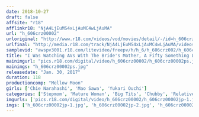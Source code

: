 ```yaml
---
date: 2018-10-27
draft: false
affsite: "r18"
afflinkr18: "NjA4LjEuMS4xLjAuMC4wLjAuMA"
url: "h_606crz00002"
urloriginal: "http://www.r18.com/videos/vod/movies/detail/-/id=h_606crz00002"
urlfinal: "http://media.r18.com/track/NjA4LjEuMS4xLjAuMC4wLjAuMA/videos/vod/movies/detail/-/id=h_606crz00002"
samplevid: "awspv3001.r18.com/litevideo/freepv/h/h_6/h_606crz002/h_606crz002_dmb_w.mp4"
title: "I Was Watching AVs With The Bride's Mother, A Fifty Something Lady, When... Suddenly, She Started To Suck My Cock"
mainimgurl: "pics.r18.com/digital/video/h_606crz00002/h_606crz00002ps.jpg"
mainimgs: "h_606crz00002ps.jpg"
releasedate: "Jan. 30, 2017"
duration: 118
productioncomp: "Mellow Moon"
girls: ['Chie Narahashi', 'Mao Sawa', 'Yukari Ouchi']
categories: ['Stepmom', 'Mature Woman', 'Big Tits', 'Chubby', 'Relatives', 'Variety', 'Hi-Def']
imgurls: ['pics.r18.com/digital/video/h_606crz00002/h_606crz00002jp-1.jpg', 'pics.r18.com/digital/video/h_606crz00002/h_606crz00002jp-2.jpg', 'pics.r18.com/digital/video/h_606crz00002/h_606crz00002jp-3.jpg', 'pics.r18.com/digital/video/h_606crz00002/h_606crz00002jp-4.jpg', 'pics.r18.com/digital/video/h_606crz00002/h_606crz00002jp-5.jpg', 'pics.r18.com/digital/video/h_606crz00002/h_606crz00002jp-6.jpg', 'pics.r18.com/digital/video/h_606crz00002/h_606crz00002jp-7.jpg', 'pics.r18.com/digital/video/h_606crz00002/h_606crz00002jp-8.jpg', 'pics.r18.com/digital/video/h_606crz00002/h_606crz00002jp-9.jpg', 'pics.r18.com/digital/video/h_606crz00002/h_606crz00002jp-10.jpg', 'pics.r18.com/digital/video/h_606crz00002/h_606crz00002jp-11.jpg', 'pics.r18.com/digital/video/h_606crz00002/h_606crz00002jp-12.jpg', 'pics.r18.com/digital/video/h_606crz00002/h_606crz00002jp-13.jpg', 'pics.r18.com/digital/video/h_606crz00002/h_606crz00002jp-14.jpg', 'pics.r18.com/digital/video/h_606crz00002/h_606crz00002jp-15.jpg', 'pics.r18.com/digital/video/h_606crz00002/h_606crz00002jp-16.jpg', 'pics.r18.com/digital/video/h_606crz00002/h_606crz00002jp-17.jpg', 'pics.r18.com/digital/video/h_606crz00002/h_606crz00002jp-18.jpg', 'pics.r18.com/digital/video/h_606crz00002/h_606crz00002jp-19.jpg', 'pics.r18.com/digital/video/h_606crz00002/h_606crz00002jp-20.jpg']
imgs: ['h_606crz00002jp-1.jpg', 'h_606crz00002jp-2.jpg', 'h_606crz00002jp-3.jpg', 'h_606crz00002jp-4.jpg', 'h_606crz00002jp-5.jpg', 'h_606crz00002jp-6.jpg', 'h_606crz00002jp-7.jpg', 'h_606crz00002jp-8.jpg', 'h_606crz00002jp-9.jpg', 'h_606crz00002jp-10.jpg', 'h_606crz00002jp-11.jpg', 'h_606crz00002jp-12.jpg', 'h_606crz00002jp-13.jpg', 'h_606crz00002jp-14.jpg', 'h_606crz00002jp-15.jpg', 'h_606crz00002jp-16.jpg', 'h_606crz00002jp-17.jpg', 'h_606crz00002jp-18.jpg', 'h_606crz00002jp-19.jpg', 'h_606crz00002jp-20.jpg']
---
```

